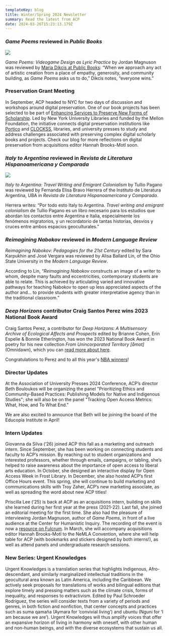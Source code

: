 ```yaml
---
templateKey: blog
title: Winter/Spring 2024 Newsletter
summary: Read the latest from ACP
date: 2024-03-26T15:23:13.179Z
---
```

### *Game Poems* ﻿reviewed in *Public Books*

![](assets/magnuson_cover_front_small.jpg)

*Game Poems: Videogame Design as Lyric Practice* by Jordan Magnuson was reviewed by [Maria Dikcis at Public Books](https://r20.rs6.net/tn.jsp?f=001GTx3jh-L6qd_1f-eFfDDaV60I4dJKYLFqmLqBHddFNuvatJLAablTswmC9N-VkR7ym0UfpUADjIA6alWLOcBRs-5XfOaju494f6bJnu9iX1Tynfj7pGH6IIcUqrf6lWmyq_KH2GYcIip13ySr4p2ouKyQimRlyDbnrFrPKR_rvoDRijgauOkW5PU4gS7ZpRO6CO42KmFKfo=&c=_VhwW0EXlpiUbq-HNRSs1dT6rmtIj8BehZeY7yM4FuqAnK8aHpBSZw==&ch=QucXrKT2LlEQShDcwfw81LfzJS7axTYVnJ4rkAwgvJpF3gbB-XeJcw==): “When we approach any act of artistic creation from a place of empathy, generosity, and community building, as *Game Poems* asks us to do,” Dikcis notes, “everyone wins.”

### Preservation Grant Meeting

In September, ACP headed to NYC for two days of discussion and workshops around digital preservation. One of our book projects has been selected to be part of [Enhancing Services to Preserve New Forms of Scholarship](https://r20.rs6.net/tn.jsp?f=001GTx3jh-L6qd_1f-eFfDDaV60I4dJKYLFqmLqBHddFNuvatJLAablTswmC9N-VkR71-tkVjyy3OXsVVzvMF7a-0RomWEvBJPEsImMLDYJxXbQOhr4ZbccXYj01U7GWGF3yDErVk54Dum03yKKaYQSDUAbZld9P3Itp1OLoGclDxA=&c=_VhwW0EXlpiUbq-HNRSs1dT6rmtIj8BehZeY7yM4FuqAnK8aHpBSZw==&ch=QucXrKT2LlEQShDcwfw81LfzJS7axTYVnJ4rkAwgvJpF3gbB-XeJcw==). Led by New York University Libraries and funded by the Mellon Foundation, the initiative connects digital preservation institutions like [Portico](https://r20.rs6.net/tn.jsp?f=001GTx3jh-L6qd_1f-eFfDDaV60I4dJKYLFqmLqBHddFNuvatJLAablTswmC9N-VkR70oaMIRM53ui5XTwLq3ZHikZnrDNUqAh4Ly-RSehXdGZ9-lVbtnEimqvnHQY4R0i17XAN37cbZYJhp1yTOlv7PQ==&c=_VhwW0EXlpiUbq-HNRSs1dT6rmtIj8BehZeY7yM4FuqAnK8aHpBSZw==&ch=QucXrKT2LlEQShDcwfw81LfzJS7axTYVnJ4rkAwgvJpF3gbB-XeJcw==) and [CLOCKSS](https://r20.rs6.net/tn.jsp?f=001GTx3jh-L6qd_1f-eFfDDaV60I4dJKYLFqmLqBHddFNuvatJLAablTswmC9N-VkR74Ibc-vDn7HkodzhNveGybHhi644V1FViIzDXj0HDYz_KKgCZiyJZGVJS9bePeLf6ovJr0As0vQo=&c=_VhwW0EXlpiUbq-HNRSs1dT6rmtIj8BehZeY7yM4FuqAnK8aHpBSZw==&ch=QucXrKT2LlEQShDcwfw81LfzJS7axTYVnJ4rkAwgvJpF3gbB-XeJcw==), libraries, and university presses to study and address challenges associated with preserving complex digital scholarly books and projects. Check our blog for more reflections on digital preservation from acquisitions editor Hannah Brooks-Motl soon.

### *Italy to Argentina* reviewed in *Revista de Literatura Hispanoamericana y Comparada*

![](assets/pagano.jpg)

*Italy to Argentina: Travel Writing and Emigrant Colonialism* by Tullio Pagano was reviewed by Fernanda Elisa Bravo Herrera of the Instituto de Literatura Argentina, UBA in *Revista de Literatura Hispanoamericana y Comparada*.

Herrera writes: “Por todo esto Italy to Argentina. *Travel writing and emigrant colonialism* de Tullio Pagano es un libro necesario para los estudios que abordan los contactos entre Argentina e Italia, especialmente los fenómenos migratorios, y un recordatorio de tantas historias, desvíos y cruces entre ambos espacios geoculturales.”

### *Reimagining Nabokov* reviewed in *Modern Language Re﻿view*

*Reimagining Nabokov: Pedagogies for the 21st Century* edited by Sara Karpukhin and José Vergara was reviewed by Alisa Ballard Lin, of the Ohio State University in the *Modern Language Review*.

According to Lin, “*Reimagining Nabokov* constructs an image of a writer to whom, despite many faults and eccentricities, contemporary students are able to relate. This is achieved by articulating varied and innovative pathways for teaching Nabokov to open up less appreciated aspects of the author and... to provide students with greater interpretative agency than in the traditional classroom.”

### *Deep Horizons* contributor Craig Santos Perez wins 2023 National Book Award

Craig Santos Perez, a contributor for *Deep Horizons: A Multisensory Archive of Ecological Affects and Prospects* edited by Brianne Cohen, Erin Espelie & Bonnie Etherington, has won the 2023 National Book Award in poetry for his new collection *From Unincorporated Territory \[åmot]* (Omnidawn), which you can [read more about here](https://press.uchicago.edu/ucp/books/book/distributed/F/bo196817480.html). 

Congratulations to Perez and to all this year's [NBA winners](https://r20.rs6.net/tn.jsp?f=001GTx3jh-L6qd_1f-eFfDDaV60I4dJKYLFqmLqBHddFNuvatJLAablTswmC9N-VkR71321oRtSfHcCEwvhn3vJl6g-JRL-TnAiNI5kWy0njOehz5jVwDMVr4N0RF11SEOz267D2V60ZnBTqJn7-jZQwuZ21RX8yHj0PfLjnVSd3-CGuOH9oGApOfb8lQGgdb4Kw0RufbFqSQHP2URrzJCXxg==&c=_VhwW0EXlpiUbq-HNRSs1dT6rmtIj8BehZeY7yM4FuqAnK8aHpBSZw==&ch=QucXrKT2LlEQShDcwfw81LfzJS7axTYVnJ4rkAwgvJpF3gbB-XeJcw==)!

### Director Updates

At the Association of University Presses 2024 Conference, ACP’s director Beth Bouloukos will be organizing the panel "Prioritizing Ethics and Community-Based Practices: Publishing Models for Native and Indigenous Studies"; she will also be on the panel "Tracking Open Access Metrics: What, How, and To What End."

We are also excited to announce that Beth will be joining the board of the Educopia Institute in April!

### Intern Updates

Giovanna da Silva (‘26) joined ACP this fall as a marketing and outreach intern. Since September, she has been working on connecting students and faculty to ACP’s mission. By reaching out to student organizations and interested professors, whether through emails, campaigns, or tabling, she’s helped to raise awareness about the importance of open access to liberal arts education. In October, she designed an interactive display for Open Access Week in Frost Library. In December, she also hosted ACP’s first Office Hours event. This spring, she will continue to build marketing and communications skills with Troy Zaher, ACP’s new marketing associate, as well as spreading the word about new ACP titles!

Priscilla Lee (‘25) is back at ACP as an acquisitions intern, building on skills she learned during her first year at the press (2021-22). Last fall, she joined an editorial meeting for the first time. She also had the pleasure of interviewing Jordan Magnuson, author of *Game Poems*, in front of a live audience at the Center for Humanistic Inquiry. The recording of the event is now a [resource on Fulcrum](https://r20.rs6.net/tn.jsp?f=001GTx3jh-L6qd_1f-eFfDDaV60I4dJKYLFqmLqBHddFNuvatJLAablTswmC9N-VkR7-ZgVqctxW2dARz1DLhBOjSun9dhpSZ4jlLPUbMLb-nQxF3Q5mRXFsa0MyUxT9oM4-0IPiCG9sQZHL9IZuII86bcyAyIsI_P9oCMZGQNnH43HZqJLYo2uyv9C_l2KVhhueEokU-5E4Ho=&c=_VhwW0EXlpiUbq-HNRSs1dT6rmtIj8BehZeY7yM4FuqAnK8aHpBSZw==&ch=QucXrKT2LlEQShDcwfw81LfzJS7axTYVnJ4rkAwgvJpF3gbB-XeJcw==). In March, she will accompany acquisitions editor Hannah Brooks-Motl to the NeMLA Convention, where she will help table for ACP (with bookmarks and stickers designed by both interns!), as well as attend panels and undergraduate research sessions.

### New Series: Urgent Knowledges

Urgent Knowledges is a translation series that highlights Indigenous, Afro-descendant, and similarly marginalized intellectual traditions in the geocultural area known as Latin America, including the Caribbean. We actively seek proposals for translations of works and bilingual editions that explore timely and pressing matters such as the climate crisis, forms of inequality, and responses to extractivism. Edited by Paul Schroeder Rodríguez, the series will consider texts from a variety of periods and genres, in both fiction and nonfiction, that center concepts and practices such as suma qamaña (Aymara for ‘convivial living’) and ubuntu (Nguni for ‘I am because we are’). Urgent Knowledges will thus amplify voices that offer an expansive horizon of living in harmony with oneself, with other human and non-human beings, and with the diverse ecosystems that sustain us all.